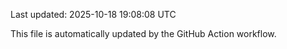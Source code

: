 Last updated: 2025-10-18 19:08:08 UTC

This file is automatically updated by the GitHub Action workflow.
